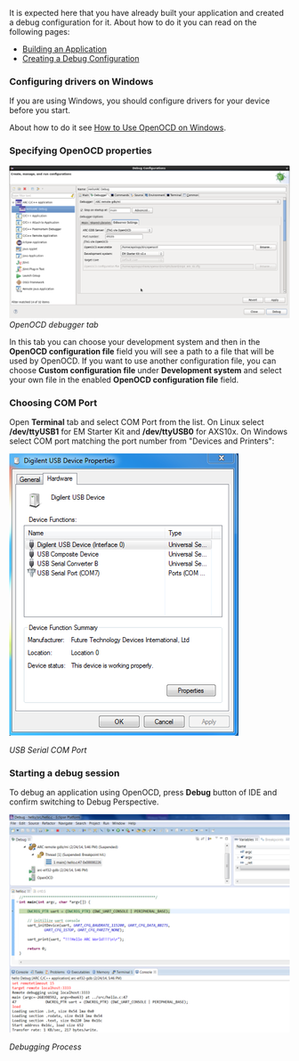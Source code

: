 
It is expected here that you have already built your application and created a
 debug configuration for it. About how to do it you can read on the following
pages:
* [Building an Application](Building-User-Guide)
* [Creating a Debug Configuration](Creating-a-Debug-Configuration)

### Configuring drivers on Windows

If you are using Windows, you should configure drivers for your device before
you start.

About how to do it see [How to Use OpenOCD on
Windows](How-to-Use-OpenOCD-on-Windows).

### Specifying OpenOCD properties

![OpenOCD debugger tab](images/debugging/openocd/openocd_tab.png)
_OpenOCD debugger tab_

In this tab you can choose your development system and then in the **OpenOCD
 configuration file** field you will see a path to a file that will be used by
OpenOCD. If you want to use another configuration file, you can choose **Custom
configuration file** under **Development system** and select your own file in the
enabled **OpenOCD configuration file** field.

### Choosing COM Port

Open **Terminal** tab and select COM Port from the list. On Linux select
**/dev/ttyUSB1** for EM Starter Kit and **/dev/ttyUSB0** for AXS10x. On Windows
select COM port matching the port number from "Devices and Printers":

![USB Serial COM Port](images/debugging/serial_port_window.png)

   _USB Serial COM Port_


### Starting a debug session

To debug an application using OpenOCD, press **Debug** button of IDE and confirm
switching to Debug Perspective.

![Debugging Process](images/debugging/openocd/debugging_process.png)

  _Debugging Process_

